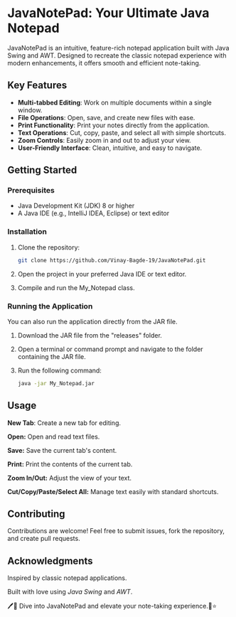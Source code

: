 # JavaNotePad: Your Ultimate Java Notepad

JavaNotePad is an intuitive, feature-rich notepad application built with Java Swing and AWT. Designed to recreate the classic notepad experience with modern enhancements, it offers smooth and efficient note-taking.

## Key Features
- **Multi-tabbed Editing**: Work on multiple documents within a single window.
- **File Operations**: Open, save, and create new files with ease.
- **Print Functionality**: Print your notes directly from the application.
- **Text Operations**: Cut, copy, paste, and select all with simple shortcuts.
- **Zoom Controls**: Easily zoom in and out to adjust your view.
- **User-Friendly Interface**: Clean, intuitive, and easy to navigate.

## Getting Started

### Prerequisites
- Java Development Kit (JDK) 8 or higher
- A Java IDE (e.g., IntelliJ IDEA, Eclipse) or text editor

### Installation
1. Clone the repository:
   ```bash
   git clone https://github.com/Vinay-Bagde-19/JavaNotePad.git
   
2. Open the project in your preferred Java IDE or text editor.

3. Compile and run the My_Notepad class.

### Running the Application 
You can also run the application directly from the JAR file.

1. Download the JAR file from the "releases" folder.

2. Open a terminal or command prompt and navigate to the folder containing the JAR file.

3. Run the following command:
   ```bash
   java -jar My_Notepad.jar

## Usage

**New Tab**: Create a new tab for editing.

**Open:** Open and read text files.

**Save:** Save the current tab's content.

**Print:** Print the contents of the current tab.

**Zoom In/Out:** Adjust the view of your text.

**Cut/Copy/Paste/Select All:** Manage text easily with standard shortcuts.

## Contributing
Contributions are welcome! Feel free to submit issues, fork the repository, and create pull requests.

## Acknowledgments
Inspired by classic notepad applications.

Built with love using *Java Swing* and *AWT*.

🖊️📒 Dive into JavaNotePad and elevate your note-taking experience.🚀⭐
